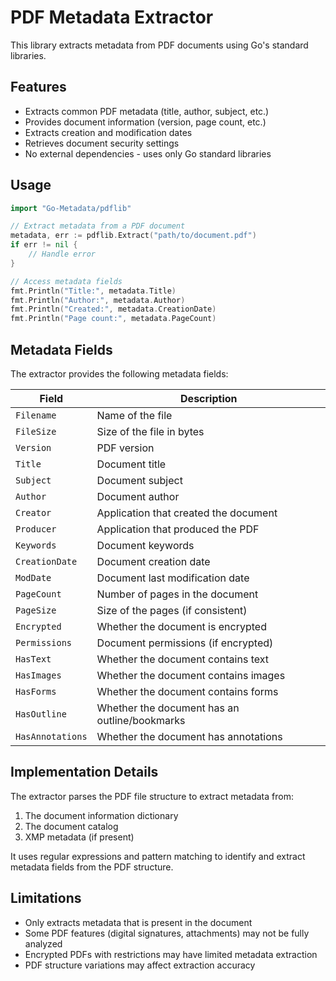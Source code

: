 # PDF Metadata Extractor

This library extracts metadata from PDF documents using Go's standard libraries.

## Features

- Extracts common PDF metadata (title, author, subject, etc.)
- Provides document information (version, page count, etc.)
- Extracts creation and modification dates
- Retrieves document security settings
- No external dependencies - uses only Go standard libraries

## Usage

```go
import "Go-Metadata/pdflib"

// Extract metadata from a PDF document
metadata, err := pdflib.Extract("path/to/document.pdf")
if err != nil {
    // Handle error
}

// Access metadata fields
fmt.Println("Title:", metadata.Title)
fmt.Println("Author:", metadata.Author)
fmt.Println("Created:", metadata.CreationDate)
fmt.Println("Page count:", metadata.PageCount)
```

## Metadata Fields

The extractor provides the following metadata fields:

| Field | Description |
|-------|-------------|
| `Filename` | Name of the file |
| `FileSize` | Size of the file in bytes |
| `Version` | PDF version |
| `Title` | Document title |
| `Subject` | Document subject |
| `Author` | Document author |
| `Creator` | Application that created the document |
| `Producer` | Application that produced the PDF |
| `Keywords` | Document keywords |
| `CreationDate` | Document creation date |
| `ModDate` | Document last modification date |
| `PageCount` | Number of pages in the document |
| `PageSize` | Size of the pages (if consistent) |
| `Encrypted` | Whether the document is encrypted |
| `Permissions` | Document permissions (if encrypted) |
| `HasText` | Whether the document contains text |
| `HasImages` | Whether the document contains images |
| `HasForms` | Whether the document contains forms |
| `HasOutline` | Whether the document has an outline/bookmarks |
| `HasAnnotations` | Whether the document has annotations |

## Implementation Details

The extractor parses the PDF file structure to extract metadata from:

1. The document information dictionary
2. The document catalog
3. XMP metadata (if present)

It uses regular expressions and pattern matching to identify and extract metadata fields from the PDF structure.

## Limitations

- Only extracts metadata that is present in the document
- Some PDF features (digital signatures, attachments) may not be fully analyzed
- Encrypted PDFs with restrictions may have limited metadata extraction
- PDF structure variations may affect extraction accuracy
